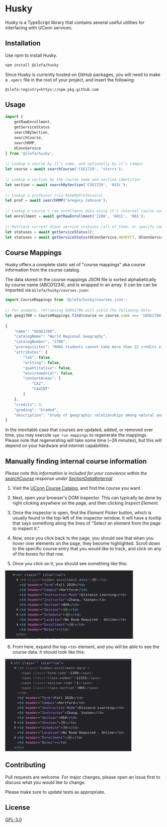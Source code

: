 # Husky

Husky is a TypeScript library that contains several useful utilities for interfacing with UConn services.

## Installation

Use npm to install Husky.

```bash
npm install @ilefa/husky
```

Since Husky is currently hosted on GitHub packages, you will need to make a ``.npmrc`` file in the root of your project, and insert the following:

```env
@ilefa:registry=https://npm.pkg.github.com
```

## Usage

```ts
import {
    getRawEnrollment,
    getServiceStatus
    searchBySection,
    searchCourse,
    searchRMP,
    UConnService
} from '@ilefa/husky';

// Lookup a course by it's name, and optionally by it's campus
let course = await searchCourse('CSE1729', 'storrs');

// Lookup a section by the course name and section identifier
let section = await searchBySection('CSE1729', '015L');

// Lookup a professor (via RateMyProfessors)
let prof = await searchRMP('Gregory Johnson');

// Lookup a course's raw enrollment data using it's internal course number
let enrollment = await getRawEnrollment('1208', '6011', '001');

// Retrieve current UConn service statuses (all of them, or specify some to return)
let statuses = await getServiceStatus();
let statuses = await getServiceStatus(UConnService.HUSKYCT, UConnService.STUDENT_ADMIN);
```

## Course Mappings
Husky offers a complete static set of "course mappings" aka course information from the course catalog.

The data stored in the course mappings JSON file is sorted alphabetically by course name (ABCD1234),
and is wrapped in an array. It can be can be imported via ``@ilefa/husky/courses.json``:

```ts
import CourseMappings from '@ilefa/husky/courses.json';

// For example, retrieving GEOG1700 will yield the following data:
let geog1700 = CourseMappings.find(course => course.name === 'GEOG1700');

{
    "name": "GEOG1700",
    "catalogName": "World Regional Geography",
    "catalogNumber": "1700",
    "prerequisites": "RHAG students cannot take more than 22 credits of 1000 level courses",
    "attributes": {
        "lab": false,
        "writing": false,
        "quantitative": false,
        "environmental": false,
        "contentAreas": [
            "CA2",
            "CA4INT"
        ]
    },
    "credits": 3,
    "grading": "Graded",
    "description": "Study of geographic relationships among natural and cultural environments that help to distinguish one part of the world from another. Analysis of selected countries as well as larger regions, with specific reference to the non-western world. CA 2. CA 4-INT."
}
```

In the inevitable case that courses are updated, added, or removed over time, you may execute ``npm run mappings`` to regenerate the mappings. Please note that regenerating will take some time (~26 minutes), but this will depend on your hardware and internet capabilities.

## Manually finding internal course information
*Please note this information is included for your convience within the [searchCourse](index.ts#L144) response under [SectionData#internal](index.ts#L51)*

1. Visit the [UConn Course Catalog](https://catalog.uconn.edu/directory-of-courses/), and find the course you want.

2. Next, open your browser's DOM inspector. This can typically be done by right clicking anywhere on the page, and then clicking *Inspect Element*.

3. Once the inspector is open, find the *Element Picker* button, which is usually found in the top-left of the inspector window. It will have a tooltip that says something along the lines of "Select an element from the page to inspect it."

4. Now, once you click back to the page, you should see that when you hover over elements on the page, they become highlighted. Scroll down to the specific course entry that you would like to track, and click on any of the boxes for that row.

5. Once you click on it, you should see something like this: 

![inspector view of selected row](.assets/selected-element.png)

6. From here, expand the top ``<td>`` element, and you will be able to see the course data. It should look like this: 

![hidden course data](.assets/hidden-course-data.png)

## Contributing
Pull requests are welcome. For major changes, please open an issue first to discuss what you would like to change.

Please make sure to update tests as appropriate.

## License
[GPL-3.0](https://choosealicense.com/licenses/gpl-3.0/)